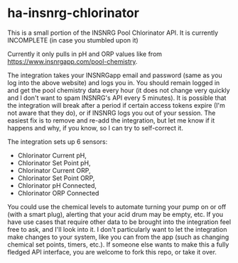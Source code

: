 # ha-insnrg-chlorinator

This is a small portion of the INSNRG Pool Chlorinator API. It is currently INCOMPLETE (in case you stumbled upon it)

Currently it only pulls in pH and ORP values like from https://www.insnrgapp.com/pool-chemistry.

The integration takes your INSNRGapp email and password (same as you log into the above website) and logs you in. 
You should remain logged in and get the pool chemistry data every hour (it does not change very quickly and I don't want to spam INSNRG's API every 5 minutes).
It is possible that the integration will break after a period if certain access tokens expire (I'm not aware that they do), or if INSNRG logs you out of your session.
The easiest fix is to remove and re-add the integration, but let me know if it happens and why, if you know, so I can try to self-correct it.

The integration sets up 6 sensors:
- Chlorinator Current pH, 
- Chlorinator Set Point pH, 
- Chlorinator Current ORP,
- Chlorinator Set Point ORP,
- Chlorinator pH Connected,
- Chlorinator ORP Connected

You could use the chemical levels to automate turning your pump on or off (with a smart plug), alerting that your acid drum may be empty, etc.
If you have use cases that require other data to be brought into the integration feel free to ask, and I'll look into it. 
I don't particularly want to let the integration make changes to your system, like you can from the app (such as changing chemical set points, timers, etc.).
If someone else wants to make this a fully fledged API interface, you are welcome to fork this repo, or take it over.